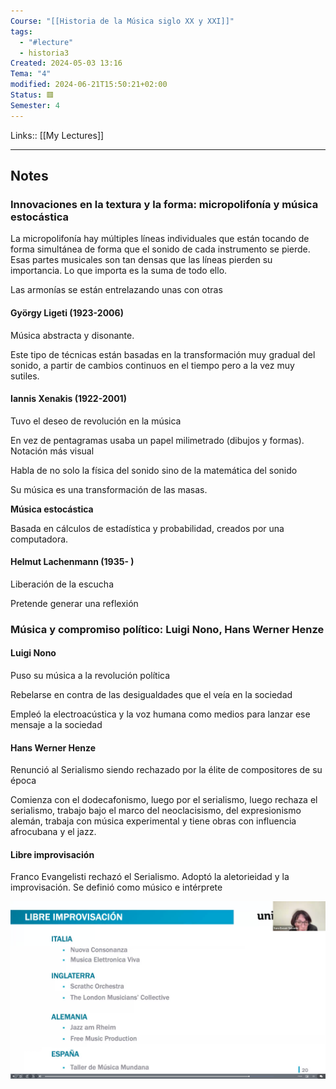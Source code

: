 ```yaml
---
Course: "[[Historia de la Música siglo XX y XXI]]"
tags:
  - "#lecture"
  - historia3
Created: 2024-05-03 13:16
Tema: "4"
modified: 2024-06-21T15:50:21+02:00
Status: 🟥
Semester: 4
---
```

Links:: [[My Lectures]]
___

## Notes

### Innovaciones en la textura y la forma: micropolifonía y música estocástica

La micropolifonía hay múltiples líneas individuales que están tocando de forma simultánea de forma que el sonido de cada instrumento se pierde. Esas partes musicales son tan densas que las líneas pierden su importancia. Lo que importa es la suma de todo ello.

Las armonías se están entrelazando unas con otras

#### György Ligeti (1923-2006)

Música abstracta y disonante.

Este tipo de técnicas están basadas en la transformación muy gradual del sonido, a partir de cambios continuos en el tiempo pero a la vez muy sutiles.

#### Iannis Xenakis (1922-2001)

Tuvo el deseo de revolución en la música

En vez de pentagramas usaba un papel milimetrado (dibujos y formas). Notación más visual

Habla de no solo la física del sonido sino de la matemática del sonido

Su música es una transformación de las masas.

**Música estocástica** 

Basada en cálculos de estadística y probabilidad,
creados por una computadora.

#### Helmut Lachenmann (1935- )

Liberación de la escucha

Pretende generar una reflexión

### Música y compromiso político: Luigi Nono, Hans Werner Henze

#### Luigi Nono

Puso su música a la revolución política

Rebelarse en contra de las desigualdades que el veía en la sociedad

Empleó la electroacústica y la voz humana como medios para lanzar ese mensaje a la sociedad

#### Hans Werner Henze

Renunció al Serialismo siendo rechazado por la élite de compositores de su época

Comienza con el dodecafonismo, luego por el serialismo, luego rechaza el serialismo, trabajo bajo el marco del neoclacisismo, del expresionismo alemán, trabaja con música experimental y tiene obras con influencia afrocubana y el jazz. 

#### Libre improvisación

Franco Evangelisti rechazó el Serialismo. Adoptó la aletorieidad y la improvisación. Se definió como músico e intérprete 


![](Extras/Images/2024-4-6_15.50.7.png)










